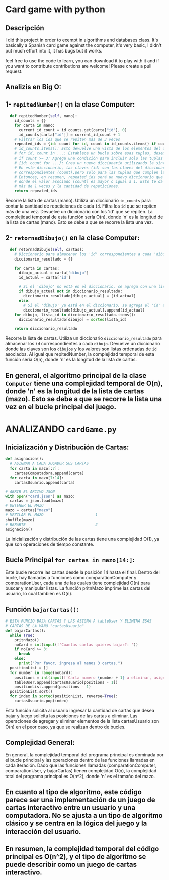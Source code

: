 # Card game with python

## Descripción
I did this project in order to exempt in algorithms and databases class.
It's basically a Spanish card game against the computer, it's very basic, I didn't put much effort into it, it has bugs but it works.

feel free to use the code to learn, you can download it to play with it and if you want to contribute contributions are welcome! Please create a pull request.

## Analizis en Big O:

## 1- `repitedNumber()` en la clase Computer:

```python
  def repitedNumber(self, mano):
    id_counts = {}
    for carta in mano:
      current_id_count = id_counts.get(carta["id"], 0)
      id_counts[carta["id"]] = current_id_count + 1
    # Filtrar los ids que se repiten más de 3 veces
    repeated_ids = {id: count for id, count in id_counts.items() if count > 1}
    # id_counts.items(): Esto devuelve una vista de los elementos del diccionario id_counts en forma de tuplas (clave, valor).
    # for id, count in ...: Establece un bucle sobre esas tuplas, desempaquetando cada tupla en dos variables: id y count.
    # if count >= 3: Agrega una condición para incluir solo las tuplas donde el valor (count) sea mayor o igual a 3.
    # {id: count for ...}: Crea un nuevo diccionario utilizando la sintaxis de comprensión de diccionario. 
    # En este diccionario, las claves (id) son las claves del diccionario original (id_counts), y los valores son los valores 
    # correspondientes (count),pero solo para las tuplas que cumplen la condición count >= 3.
    # Entonces, en resumen, repeated_ids será un nuevo diccionario que contiene solo los elementos de id_counts 
    # donde el valor asociado (count) es mayor o igual a 1. Esto te da un diccionario filtrado con los ids que se repiten 
    # más de 1 veces y la cantidad de repeticiones.
    return repeated_ids
```
Recorre la lista de cartas (mano).
Utiliza un diccionario `id_counts` para contar la cantidad de repeticiones de cada `id`.
Filtra los `id` que se repiten más de una vez.
Devuelve un diccionario con los 'id' que se repiten.
La complejidad temporal de esta función sería O(n), donde 'n' es la longitud de la lista de cartas (mano). Esto se debe a que se recorre la lista una vez.


## 2- `retornadDibujo()` en la clase Computer:
```python
  def retornadDibujo(self, cartas):
    # Diccionario para almacenar los 'id' correspondientes a cada 'dibujo'
    diccionario_resultado = {}

    for carta in cartas:
      dibujo_actual = carta['dibujo']
      id_actual = carta['id']

      # Si el 'dibujo' no está en el diccionario, se agrega con una lista que contiene el 'id'
      if dibujo_actual not in diccionario_resultado:
        diccionario_resultado[dibujo_actual] = [id_actual]
      else:
        # Si el 'dibujo' ya está en el diccionario, se agrega el 'id' a la lista existente
        diccionario_resultado[dibujo_actual].append(id_actual)
    for dibujo, lista_id in diccionario_resultado.items():
      diccionario_resultado[dibujo] = sorted(lista_id)

    return diccionario_resultado
```
Recorre la lista de cartas.
Utiliza un diccionario `diccionario_resultado` para almacenar los `id` correspondientes a cada `dibujo`.
Devuelve un diccionario donde las claves son los `dibujos` y los valores son listas ordenadas de `id` asociados.
Al igual que repitedNumber, la complejidad temporal de esta función sería O(n), donde 'n' es la longitud de la lista de cartas.

## En general, el algoritmo principal de la clase `Computer` tiene una complejidad temporal de O(n), donde 'n' es la longitud de la lista de cartas (mazo). Esto se debe a que se recorre la lista una vez en el bucle principal del juego.

# ANALIZANDO `cardGame.py`

## Inicialización y Distribución de Cartas:
```python
def asignacion():
  # ASIGNAR A CADA JUGADOR SUS CARTAS
  for carta in mazo[:7]:
    cartasComputadora.append(carta)
  for carta in mazo[7:14]:
    cartasUsuario.append(carta)

# ABRIR EL ARCIVO JSON
with open("card.json") as mazo:
  cartas = json.load(mazo)
# OBTENER EL MAZO
mazo = cartas["mazo"]
# MEZCLAR EL MAZO                       1
shuffle(mazo)
# REPARTE                               2
asignacion()
```

La inicialización y distribución de las cartas tiene una complejidad O(1), ya que son operaciones de tiempo constante.


## Bucle Principal `for cartas in mazo[14:]`:

Este bucle recorre las cartas desde la posición 14 hasta el final.
Dentro del bucle, hay llamadas a funciones como comparationComputer y comparationUser, cada una de las cuales tiene complejidad O(n) para buscar y manipular listas.
La función pritnMazo imprime las cartas del usuario, lo cual también es O(n).

## Función `bajarCartas()`:

```python
# ESTA FUNCIO BAJA CARTAS Y LAS ASIGNA A tableUser Y ELIMINA ESAS
# CARTAS DE LA MANO "cartasUsuario"
def bajarCartas():
  while True:
    pritnMazo()
    noCard = int(input(f'Cuantas cartas quieres bajar?: '))
    if noCard >= 3:
      break
    else:
      print("Por favor, ingresa al menos 3 cartas.")
  positionList = []
  for number in range(noCard):
    positions = int(input(f'Carta numero {number + 1} a eliminar, asigna la posicion de esa carta: '))
    tableUser.append(cartasUsuario[positions - 1])
    positionList.append(positions - 1)
  positionList.sort()
  for index in sorted(positionList, reverse=True):
    cartasUsuario.pop(index)
```
Esta función solicita al usuario ingresar la cantidad de cartas que desea bajar y luego solicita las posiciones de las cartas a eliminar.
Las operaciones de agregar y eliminar elementos de la lista cartasUsuario son O(n) en el peor caso, ya que se realizan dentro de bucles.


## Complejidad General:

En general, la complejidad temporal del programa principal es dominada por el bucle principal y las operaciones dentro de las funciones llamadas en cada iteración.
Dado que las funciones llamadas (comparationComputer, comparationUser, y bajarCartas) tienen complejidad O(n), la complejidad total del programa principal es O(n^2), donde 'n' es el tamaño del mazo.


## En cuanto al tipo de algoritmo, este código parece ser una implementación de un juego de cartas interactivo entre un usuario y una computadora. No se ajusta a un tipo de algoritmo clásico y se centra en la lógica del juego y la interacción del usuario.

## En resumen, la complejidad temporal del código principal es O(n^2), y el tipo de algoritmo se puede describir como un juego de cartas interactivo.